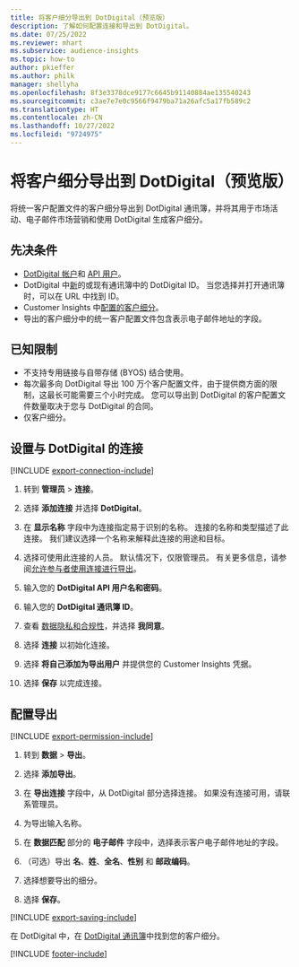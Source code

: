 ```yaml
---
title: 将客户细分导出到 DotDigital（预览版）
description: 了解如何配置连接和导出到 DotDigital。
ms.date: 07/25/2022
ms.reviewer: mhart
ms.subservice: audience-insights
ms.topic: how-to
author: pkieffer
ms.author: philk
manager: shellyha
ms.openlocfilehash: 8f3e3378dce9177c6645b91140884ae135540243
ms.sourcegitcommit: c3ae7e7e0c9566f9479ba71a26afc5a17fb589c2
ms.translationtype: HT
ms.contentlocale: zh-CN
ms.lasthandoff: 10/27/2022
ms.locfileid: "9724975"
---
```

# <a name="export-segments-to-dotdigital-preview"></a>将客户细分导出到 DotDigital（预览版）

将统一客户配置文件的客户细分导出到 DotDigital 通讯簿，并将其用于市场活动、电子邮件市场营销和使用 DotDigital 生成客户细分。

## <a name="prerequisites"></a>先决条件

- [DotDigital 帐户](https://dotdigital.com/)和 [API 用户](https://support.dotdigital.com/hc/articles/115001718730-How-do-I-create-an-API-user)。
- DotDigital 中[新](https://support.dotdigital.com/hc/articles/212211968-Creating-an-address-book)的或现有通讯簿中的 DotDigital ID。 当您选择并打开通讯簿时，可以在 URL 中找到 ID。
- Customer Insights 中[配置的客户细分](segments.md)。
- 导出的客户细分中的统一客户配置文件包含表示电子邮件地址的字段。

## <a name="known-limitations"></a>已知限制

- 不支持专用链接与自带存储 (BYOS) 结合使用。
- 每次最多向 DotDigital 导出 100 万个客户配置文件，由于提供商方面的限制，这最长可能需要三个小时完成。 您可以导出到 DotDigital 的客户配置文件数量取决于您与 DotDigital 的合同。
- 仅客户细分。

## <a name="set-up-connection-to-dotdigital"></a>设置与 DotDigital 的连接

[!INCLUDE [export-connection-include](includes/export-connection-admn.md)]

1. 转到 **管理员** > **连接**。

1. 选择 **添加连接** 并选择 **DotDigital**。

1. 在 **显示名称** 字段中为连接指定易于识别的名称。 连接的名称和类型描述了此连接。 我们建议选择一个名称来解释此连接的用途和目标。

1. 选择可使用此连接的人员。 默认情况下，仅限管理员。 有关更多信息，请参阅[允许参与者使用连接进行导出](connections.md#allow-contributors-to-use-a-connection-for-exports)。

1. 输入您的 **DotDigital API 用户名和密码**。

1. 输入您的 **DotDigital 通讯簿 ID**。

1. 查看 [数据隐私和合规性](connections.md#data-privacy-and-compliance)，并选择 **我同意**。

1. 选择 **连接** 以初始化连接。

1. 选择 **将自己添加为导出用户** 并提供您的 Customer Insights 凭据。

1. 选择 **保存** 以完成连接。

## <a name="configure-an-export"></a>配置导出

[!INCLUDE [export-permission-include](includes/export-permission.md)]

1. 转到 **数据** > **导出**。

1. 选择 **添加导出**。

1. 在 **导出连接** 字段中，从 DotDigital 部分选择连接。 如果没有连接可用，请联系管理员。

1. 为导出输入名称。

1. 在 **数据匹配** 部分的 **电子邮件** 字段中，选择表示客户电子邮件地址的字段。

1. （可选）导出 **名**、**姓**、**全名**、**性别** 和 **邮政编码**。

1. 选择想要导出的细分。

1. 选择 **保存**。

[!INCLUDE [export-saving-include](includes/export-saving.md)]

在 DotDigital 中，在 [DotDigital 通讯簿](https://support.dotdigital.com/hc/articles/212211968-Creating-an-address-book)中找到您的客户细分。

[!INCLUDE [footer-include](includes/footer-banner.md)]

